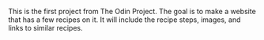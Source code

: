 This is the first project from The Odin Project. The goal is to make a website that has a few recipes on it. It will include the recipe steps, images, and links to similar recipes.